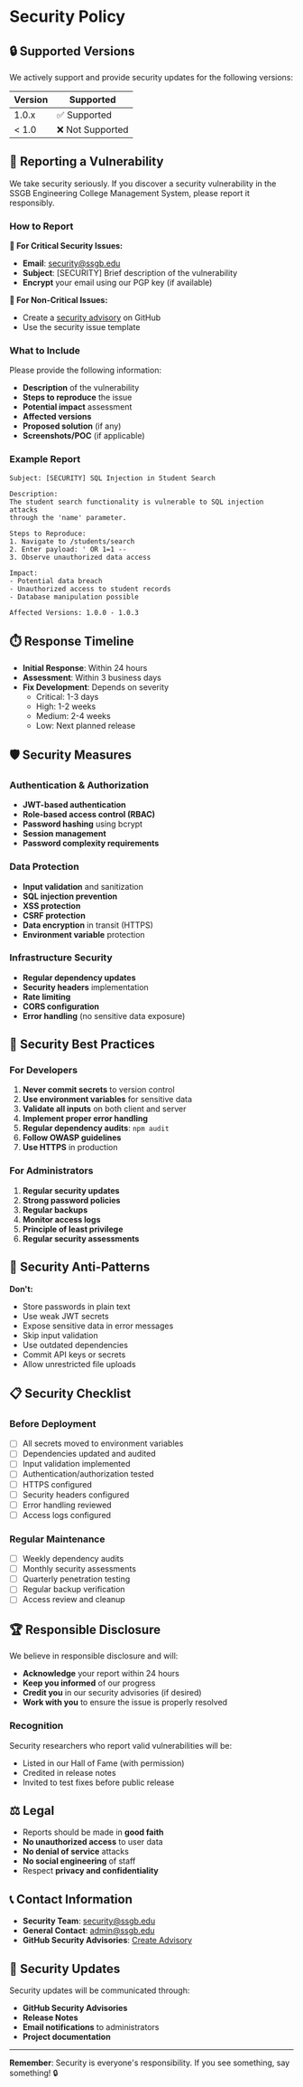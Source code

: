 # Security Policy

## 🔒 Supported Versions

We actively support and provide security updates for the following versions:

| Version | Supported          |
| ------- | ------------------ |
| 1.0.x   | ✅ Supported       |
| < 1.0   | ❌ Not Supported   |

## 🚨 Reporting a Vulnerability

We take security seriously. If you discover a security vulnerability in the SSGB Engineering College Management System, please report it responsibly.

### How to Report

**🔐 For Critical Security Issues:**
- **Email**: security@ssgb.edu
- **Subject**: [SECURITY] Brief description of the vulnerability
- **Encrypt** your email using our PGP key (if available)

**📧 For Non-Critical Issues:**
- Create a [security advisory](https://github.com/your-org/school-management-system/security/advisories/new) on GitHub
- Use the security issue template

### What to Include

Please provide the following information:
- **Description** of the vulnerability
- **Steps to reproduce** the issue
- **Potential impact** assessment
- **Affected versions**
- **Proposed solution** (if any)
- **Screenshots/POC** (if applicable)

### Example Report
```
Subject: [SECURITY] SQL Injection in Student Search

Description:
The student search functionality is vulnerable to SQL injection attacks 
through the 'name' parameter.

Steps to Reproduce:
1. Navigate to /students/search
2. Enter payload: ' OR 1=1 --
3. Observe unauthorized data access

Impact:
- Potential data breach
- Unauthorized access to student records
- Database manipulation possible

Affected Versions: 1.0.0 - 1.0.3
```

## ⏱️ Response Timeline

- **Initial Response**: Within 24 hours
- **Assessment**: Within 3 business days
- **Fix Development**: Depends on severity
  - Critical: 1-3 days
  - High: 1-2 weeks
  - Medium: 2-4 weeks
  - Low: Next planned release

## 🛡️ Security Measures

### Authentication & Authorization
- **JWT-based authentication**
- **Role-based access control (RBAC)**
- **Password hashing** using bcrypt
- **Session management**
- **Password complexity requirements**

### Data Protection
- **Input validation** and sanitization
- **SQL injection prevention**
- **XSS protection**
- **CSRF protection**
- **Data encryption** in transit (HTTPS)
- **Environment variable** protection

### Infrastructure Security
- **Regular dependency updates**
- **Security headers** implementation
- **Rate limiting**
- **CORS configuration**
- **Error handling** (no sensitive data exposure)

## 🔧 Security Best Practices

### For Developers
1. **Never commit secrets** to version control
2. **Use environment variables** for sensitive data
3. **Validate all inputs** on both client and server
4. **Implement proper error handling**
5. **Regular dependency audits**: `npm audit`
6. **Follow OWASP guidelines**
7. **Use HTTPS** in production

### For Administrators
1. **Regular security updates**
2. **Strong password policies**
3. **Regular backups**
4. **Monitor access logs**
5. **Principle of least privilege**
6. **Regular security assessments**

## 🚫 Security Anti-Patterns

**Don't:**
- Store passwords in plain text
- Use weak JWT secrets
- Expose sensitive data in error messages
- Skip input validation
- Use outdated dependencies
- Commit API keys or secrets
- Allow unrestricted file uploads

## 📋 Security Checklist

### Before Deployment
- [ ] All secrets moved to environment variables
- [ ] Dependencies updated and audited
- [ ] Input validation implemented
- [ ] Authentication/authorization tested
- [ ] HTTPS configured
- [ ] Security headers configured
- [ ] Error handling reviewed
- [ ] Access logs configured

### Regular Maintenance
- [ ] Weekly dependency audits
- [ ] Monthly security assessments
- [ ] Quarterly penetration testing
- [ ] Regular backup verification
- [ ] Access review and cleanup

## 🏆 Responsible Disclosure

We believe in responsible disclosure and will:
- **Acknowledge** your report within 24 hours
- **Keep you informed** of our progress
- **Credit you** in our security advisories (if desired)
- **Work with you** to ensure the issue is properly resolved

### Recognition
Security researchers who report valid vulnerabilities will be:
- Listed in our Hall of Fame (with permission)
- Credited in release notes
- Invited to test fixes before public release

## ⚖️ Legal

- Reports should be made in **good faith**
- **No unauthorized access** to user data
- **No denial of service** attacks
- **No social engineering** of staff
- Respect **privacy and confidentiality**

## 📞 Contact Information

- **Security Team**: security@ssgb.edu
- **General Contact**: admin@ssgb.edu
- **GitHub Security Advisories**: [Create Advisory](https://github.com/your-org/school-management-system/security/advisories/new)

## 📜 Security Updates

Security updates will be communicated through:
- **GitHub Security Advisories**
- **Release Notes**
- **Email notifications** to administrators
- **Project documentation**

---

**Remember**: Security is everyone's responsibility. If you see something, say something! 🔒
